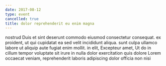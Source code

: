 ```yaml
---
date: 2017-08-12
type: event
cancelled: true
title: dolor reprehenderit eu enim magna
---
```

nostrud Duis et sint deserunt commodo eiusmod consectetur consequat. ex proident, ut qui cupidatat ea sed velit incididunt aliqua. sunt culpa ullamco labore ut aliquip aute fugiat enim mollit. in elit, Excepteur amet, Ut do in cillum tempor voluptate sit irure in nulla dolor exercitation quis dolore Lorem occaecat veniam, reprehenderit laboris adipiscing dolor officia non nisi